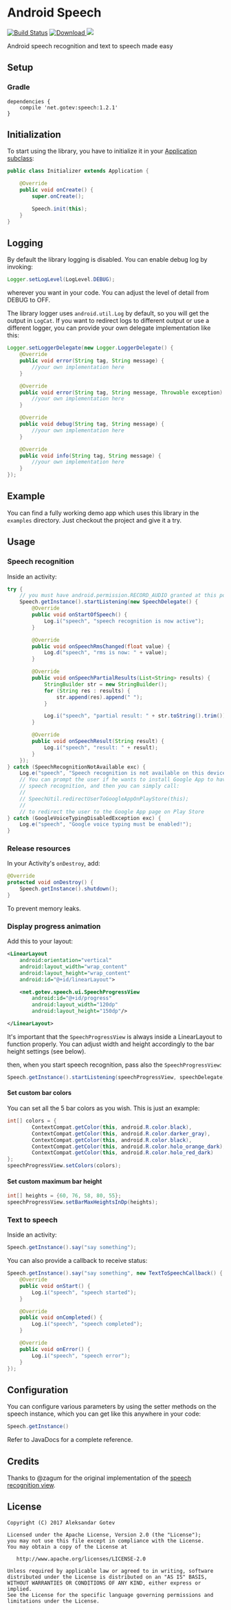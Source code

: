 # Android Speech
[![Build Status](https://travis-ci.org/gotev/android-speech.svg?branch=master)](https://travis-ci.org/gotev/android-speech) [ ![Download](https://api.bintray.com/packages/gotev/maven/android-speech/images/download.svg) ](https://bintray.com/gotev/maven/android-speech/_latestVersion) <a href="http://www.methodscount.com/?lib=net.gotev%3Aspeech%3A1.1.9"><img src="https://img.shields.io/badge/Methods and size-316 | 37 KB-e91e63.svg"/></a>

Android speech recognition and text to speech made easy

## Setup
### Gradle
```
dependencies {
    compile 'net.gotev:speech:1.2.1'
}
```

## Initialization
To start using the library, you have to initialize it in your [Application subclass](http://developer.android.com/reference/android/app/Application.html):
```java
public class Initializer extends Application {

    @Override
    public void onCreate() {
        super.onCreate();

        Speech.init(this);
    }
}
```

## Logging
By default the library logging is disabled. You can enable debug log by invoking:
```java
Logger.setLogLevel(LogLevel.DEBUG);
```
wherever you want in your code. You can adjust the level of detail from DEBUG to OFF.

The library logger uses `android.util.Log` by default, so you will get the output in `LogCat`. If you want to redirect logs to different output or use a different logger, you can provide your own delegate implementation like this:
```java
Logger.setLoggerDelegate(new Logger.LoggerDelegate() {
    @Override
    public void error(String tag, String message) {
        //your own implementation here
    }

    @Override
    public void error(String tag, String message, Throwable exception) {
        //your own implementation here
    }

    @Override
    public void debug(String tag, String message) {
        //your own implementation here
    }

    @Override
    public void info(String tag, String message) {
        //your own implementation here
    }
});
```

## Example
You can find a fully working demo app which uses this library in the `examples` directory. Just checkout the project and give it a try.

## Usage
### Speech recognition
Inside an activity:
```java
try {
    // you must have android.permission.RECORD_AUDIO granted at this point
    Speech.getInstance().startListening(new SpeechDelegate() {
        @Override
        public void onStartOfSpeech() {
            Log.i("speech", "speech recognition is now active");
        }

        @Override
        public void onSpeechRmsChanged(float value) {
            Log.d("speech", "rms is now: " + value);
        }

        @Override
        public void onSpeechPartialResults(List<String> results) {
            StringBuilder str = new StringBuilder();
            for (String res : results) {
                str.append(res).append(" ");
            }

            Log.i("speech", "partial result: " + str.toString().trim());
        }

        @Override
        public void onSpeechResult(String result) {
            Log.i("speech", "result: " + result);
        }
    });
} catch (SpeechRecognitionNotAvailable exc) {
    Log.e("speech", "Speech recognition is not available on this device!");
    // You can prompt the user if he wants to install Google App to have
    // speech recognition, and then you can simply call:
    //
    // SpeechUtil.redirectUserToGoogleAppOnPlayStore(this);
    //
    // to redirect the user to the Google App page on Play Store
} catch (GoogleVoiceTypingDisabledException exc) {
    Log.e("speech", "Google voice typing must be enabled!");
}
```

### Release resources
In your Activity's `onDestroy`, add:
```java
@Override
protected void onDestroy() {
    Speech.getInstance().shutdown();
}
```
To prevent memory leaks.

### Display progress animation
Add this to your layout:
```xml
<LinearLayout
    android:orientation="vertical"
    android:layout_width="wrap_content"
    android:layout_height="wrap_content"
    android:id="@+id/linearLayout">

    <net.gotev.speech.ui.SpeechProgressView
        android:id="@+id/progress"
        android:layout_width="120dp"
        android:layout_height="150dp"/>

</LinearLayout>
```
It's important that the `SpeechProgressView` is always inside a LinearLayout to function properly. You can adjust width and height accordingly to the bar height settings (see below).

then, when you start speech recognition, pass also the `SpeechProgressView`:

```java
Speech.getInstance().startListening(speechProgressView, speechDelegate);
```

#### Set custom bar colors
You can set all the 5 bar colors as you wish. This is just an example:
```java
int[] colors = {
        ContextCompat.getColor(this, android.R.color.black),
        ContextCompat.getColor(this, android.R.color.darker_gray),
        ContextCompat.getColor(this, android.R.color.black),
        ContextCompat.getColor(this, android.R.color.holo_orange_dark),
        ContextCompat.getColor(this, android.R.color.holo_red_dark)
};
speechProgressView.setColors(colors);
```

#### Set custom maximum bar height
```java
int[] heights = {60, 76, 58, 80, 55};
speechProgressView.setBarMaxHeightsInDp(heights);
```

### Text to speech
Inside an activity:
```java
Speech.getInstance().say("say something");
```

You can also provide a callback to receive status:
```java
Speech.getInstance().say("say something", new TextToSpeechCallback() {
    @Override
    public void onStart() {
        Log.i("speech", "speech started");
    }

    @Override
    public void onCompleted() {
        Log.i("speech", "speech completed");
    }

    @Override
    public void onError() {
        Log.i("speech", "speech error");
    }
});
```

## Configuration
You can configure various parameters by using the setter methods on the speech instance, which you can get like this anywhere in your code:
```java
Speech.getInstance()
```
Refer to JavaDocs for a complete reference.

## Credits
Thanks to @zagum for the original implementation of the [speech recognition view](https://github.com/zagum/SpeechRecognitionView).

## License

    Copyright (C) 2017 Aleksandar Gotev

    Licensed under the Apache License, Version 2.0 (the "License");
    you may not use this file except in compliance with the License.
    You may obtain a copy of the License at

       http://www.apache.org/licenses/LICENSE-2.0

    Unless required by applicable law or agreed to in writing, software
    distributed under the License is distributed on an "AS IS" BASIS,
    WITHOUT WARRANTIES OR CONDITIONS OF ANY KIND, either express or implied.
    See the License for the specific language governing permissions and
    limitations under the License.


